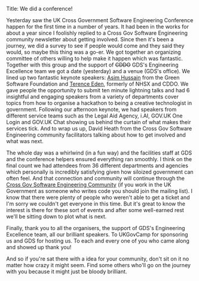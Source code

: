Title: We did a conference!

Yesterday saw the UK Cross Government Software Engineering Conference happen for the first time in a number of years. It 
had been in the works for about a year since I foolishly replied to a Cross Gov Software Engineering community newsletter 
about getting involved. Since then it's been a journey, we did a survey to see if people would come and they said they would,
so maybe this thing was a go-er. We got together an organizing committee of others willing to help make it happen which was 
fantastic. Together with this group and the support of ~~CDDO~~ GDS's Engineering Excellence team we got a date (yesterday) 
and a venue (GDS's office). We lined up two fantastic keynote speakers: [Asim Hussain](https://asim.dev/) from the Green Software Foundation
and [Terence Eden](https://shkspr.mobi/blog/), formerly of NHSX and CDDO. We gave people the opportunity to submit ten minute lightning talks and 
had 6 insightful and engaging speakers from a variety of departments cover topics from how to organise a hackathon to being
a creative technologist in government. Following our afternoon keynote, we had speakers from different service teams such as
the Legal Aid Agency, i.AI, GOV.UK One Login and GOV.UK Chat showing us behind the curtain of what makes their services tick.
And to wrap us up, David Heath from the Cross Gov Software Engineering community facilitators talking about how to get 
involved and what was next.

The whole day was a whirlwind (in a fun way) and the facilities staff at GDS and the conference helpers ensured everything
ran smoothly. I think on the final count we had attendees from 36 different departments and agencies which personally is 
incredibly satisfying given how siloized government can often feel. And that connection and community will continue through
the [Cross Gov Software Engineering Community](https://uk-x-gov-software-community.github.io/) (if you work in the UK Government as someone who writes code you should
join the mailing list). I know that there were plenty of people who weren't able to get a ticket and I'm sorry we couldn't 
get everyone in this time. But it's great to know the interest is there for these sort of events and after some well-earned
rest we'll be sitting down to plot what is next.

Finally, thank you to all the organisers, the support of GDS's Engineering Excellence team, all our brilliant speakers. 
To UKGovCamp for sponsoring us and GDS for hosting us. To each and every one of you who came along and showed up thank you! 

And so if you're sat there with a idea for your community, don't sit on it no matter how crazy it might seem. Find some 
others who'll go on the journey with you because it might just be bloody brilliant.
